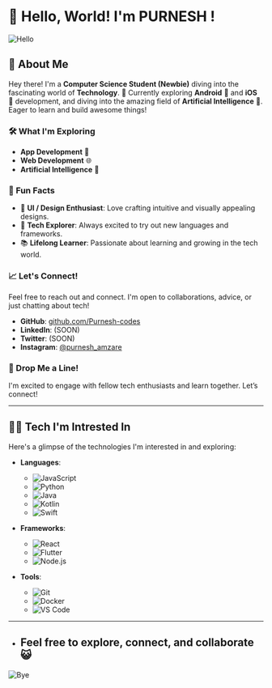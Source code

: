# 👋 Hello, World! I'm PURNESH !

![Hello](https://media1.giphy.com/media/v1.Y2lkPTc5MGI3NjExYzZqMDB0NmEwc2cycHp0ZzJyZzZyejdvd2Y4bWpmOWRydmE3YnNrNyZlcD12MV9pbnRlcm5hbF9naWZfYnlfaWQmY3Q9Zw/Cmr1OMJ2FN0B2/giphy.webp)

## 🚀 About Me

Hey there! I'm a **Computer Science Student (Newbie)** diving into the fascinating world of **Technology**. 🌟 Currently exploring **Android** 📱 and **iOS** 📲 development, and diving into the amazing field of **Artificial Intelligence** 🤖. Eager to learn and build awesome things!

### 🛠️ What I'm Exploring

- **App Development** 📱
- **Web Development** 🌐
- **Artificial Intelligence** 🧠

### 🌟 Fun Facts

- 🎨 **UI / Design Enthusiast**: Love crafting intuitive and visually appealing designs.
- 🚀 **Tech Explorer**: Always excited to try out new languages and frameworks.
- 📚 **Lifelong Learner**: Passionate about learning and growing in the tech world.

### 📈 Let's Connect!

Feel free to reach out and connect. I'm open to collaborations, advice, or just chatting about tech!

- **GitHub**: [github.com/Purnesh-codes](https://github.com/Purnesh-codes)
- **LinkedIn**: (SOON)
- **Twitter**: (SOON)
- **Instagram**: [@purnesh_amzare](https://www.instagram.com/purnesh_amzare) 

### 💬 Drop Me a Line!

I'm excited to engage with fellow tech enthusiasts and learn together. Let’s connect!

---
## 🧑‍💻 Tech I'm Intrested In

Here's a glimpse of the technologies I'm interested in and exploring:

- **Languages**:
  - ![JavaScript](https://img.shields.io/badge/JavaScript-%F0%9F%92%BB-yellow?style=flat-square&logo=javascript&logoColor=white)
  - ![Python](https://img.shields.io/badge/Python-%F0%9F%92%BB-blue?style=flat-square&logo=python&logoColor=white)
  - ![Java](https://img.shields.io/badge/Java-%F0%9F%92%BB-red?style=flat-square&logo=java&logoColor=white)
  - ![Kotlin](https://img.shields.io/badge/Kotlin-%F0%9F%92%BB-blue?style=flat-square&logo=kotlin&logoColor=white)
  - ![Swift](https://img.shields.io/badge/Swift-%F0%9F%92%BB-orange?style=flat-square&logo=swift&logoColor=white)

- **Frameworks**:
  - ![React](https://img.shields.io/badge/React-%F0%9F%92%BB-blue?style=flat-square&logo=react&logoColor=white)
  - ![Flutter](https://img.shields.io/badge/Flutter-%F0%9F%92%BB-blue?style=flat-square&logo=flutter&logoColor=white)
  - ![Node.js](https://img.shields.io/badge/Node.js-%F0%9F%92%BB-green?style=flat-square&logo=node.js&logoColor=white)

- **Tools**:
  - ![Git](https://img.shields.io/badge/Git-%F0%9F%92%BB-red?style=flat-square&logo=git&logoColor=white)
  - ![Docker](https://img.shields.io/badge/Docker-%F0%9F%92%BB-blue?style=flat-square&logo=docker&logoColor=white)
  - ![VS Code](https://img.shields.io/badge/VS%20Code-%F0%9F%92%BB-blue?style=flat-square&logo=visual-studio-code&logoColor=white)

---
- ## **Feel free to explore, connect, and collaborate** 😺

![Bye](https://media0.giphy.com/media/v1.Y2lkPTc5MGI3NjExbzUzMmpyc2Rwcm1pYmM2aHY3dmlxcjllYmtsYXg4dDc2eHhsdWM1aiZlcD12MV9pbnRlcm5hbF9naWZfYnlfaWQmY3Q9Zw/dRvEZLV0ORAmHT1L5u/giphy.webp)

